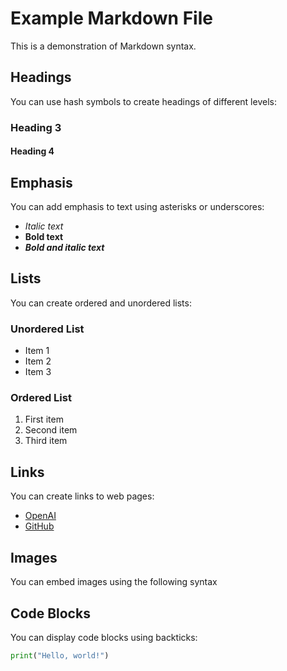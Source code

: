 # Example Markdown File

This is a demonstration of Markdown syntax.

## Headings

You can use hash symbols to create headings of different levels:

### Heading 3

#### Heading 4

## Emphasis

You can add emphasis to text using asterisks or underscores:

- *Italic text*
- **Bold text**
- **_Bold and italic text_**

## Lists

You can create ordered and unordered lists:

### Unordered List

- Item 1
- Item 2
- Item 3

### Ordered List

1. First item
2. Second item
3. Third item

## Links

You can create links to web pages:

- [OpenAI](https://openai.com)
- [GitHub](https://github.com)

## Images

You can embed images using the following syntax

## Code Blocks

You can display code blocks using backticks:

```python
print("Hello, world!")
